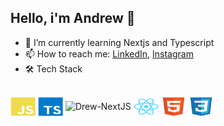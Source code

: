 ## Hello, i'm Andrew 👋

- 🌱 I’m currently learning Nextjs and Typescript
- 📫 How to reach me: [LinkedIn](https://www.linkedin.com/in/andrew-costa-8849aa24a/), [Instagram](https://www.instagram.com/_drewcosta/)
- 🛠 Tech Stack
<div style="display: inline_block"><br>
  <img align="center" alt="Drew-Js" height="30" width="40" src="https://raw.githubusercontent.com/devicons/devicon/master/icons/javascript/javascript-plain.svg">
  <img align="center" alt="Drew-Ts" height="30" width="40" src="https://raw.githubusercontent.com/devicons/devicon/master/icons/typescript/typescript-plain.svg">
  <img align="center" alt="Drew-NextJS" height="30" width="40" src="https://raw.githubusercontent.com/devicons/devicon/master/icons/typescript/nextjs-plain.svg">
  <img align="center" alt="Drew-React" height="30" width="40" src="https://raw.githubusercontent.com/devicons/devicon/master/icons/react/react-original.svg">
  <img align="center" alt="Drew-HTML" height="30" width="40" src="https://raw.githubusercontent.com/devicons/devicon/master/icons/html5/html5-original.svg">
  <img align="center" alt="Drew-CSS" height="30" width="40" src="https://raw.githubusercontent.com/devicons/devicon/master/icons/css3/css3-original.svg">
</div>
 
 ##

